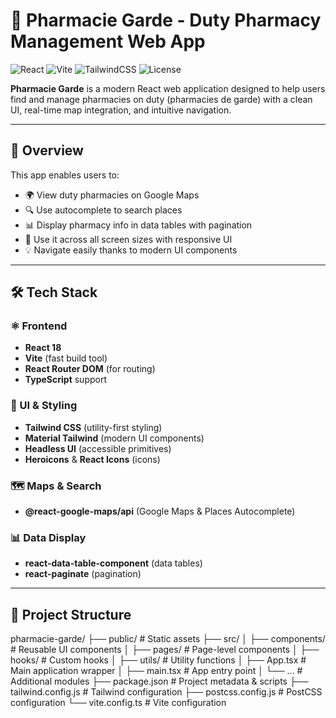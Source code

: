 # 🏥 Pharmacie Garde - Duty Pharmacy Management Web App

![React](https://img.shields.io/badge/React-18-blue?logo=react)
![Vite](https://img.shields.io/badge/Vite-Dev-blueviolet?logo=vite)
![TailwindCSS](https://img.shields.io/badge/Styling-TailwindCSS-38b2ac?logo=tailwindcss)
![License](https://img.shields.io/badge/License-MIT-green)

**Pharmacie Garde** is a modern React web application designed to help users find and manage pharmacies on duty (pharmacies de garde) with a clean UI, real-time map integration, and intuitive navigation.

---

## 🧠 Overview

This app enables users to:
- 🌍 View duty pharmacies on Google Maps
- 🔍 Use autocomplete to search places
- 📊 Display pharmacy info in data tables with pagination
- 📱 Use it across all screen sizes with responsive UI
- 💡 Navigate easily thanks to modern UI components

---

## 🛠️ Tech Stack

### ⚛️ Frontend
- **React 18**
- **Vite** (fast build tool)
- **React Router DOM** (for routing)
- **TypeScript** support

### 🎨 UI & Styling
- **Tailwind CSS** (utility-first styling)
- **Material Tailwind** (modern UI components)
- **Headless UI** (accessible primitives)
- **Heroicons** & **React Icons** (icons)

### 🗺️ Maps & Search
- **@react-google-maps/api** (Google Maps & Places Autocomplete)

### 📊 Data Display
- **react-data-table-component** (data tables)
- **react-paginate** (pagination)

---

## 📁 Project Structure

pharmacie-garde/
├── public/ # Static assets
├── src/
│ ├── components/ # Reusable UI components
│ ├── pages/ # Page-level components
│ ├── hooks/ # Custom hooks
│ ├── utils/ # Utility functions
│ ├── App.tsx # Main application wrapper
│ ├── main.tsx # App entry point
│ └── ... # Additional modules
├── package.json # Project metadata & scripts
├── tailwind.config.js # Tailwind configuration
├── postcss.config.js # PostCSS configuration
└── vite.config.ts # Vite configuration
